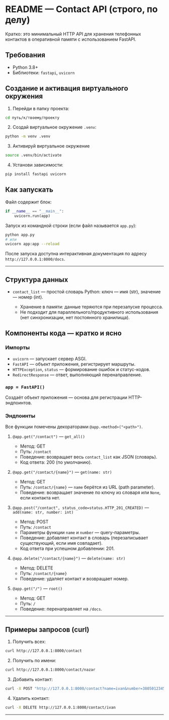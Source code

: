 # README — Contact API (строго, по делу)

Кратко: это минимальный HTTP API для хранения телефонных контактов в оперативной памяти с использованием FastAPI.

## Требования

* Python 3.8+
* Библиотеки: `fastapi`, `uvicorn`

## Создание и активация виртуального окружения

1. Перейди в папку проекта:

```bash
cd путь/к/твоему/проекту
```

2. Создай виртуальное окружение `.venv`:

```bash
python -m venv .venv
```

3. Активируй виртуальное окружение

```bash
source .venv/bin/activate
```

4. Установи зависимости:

```bash
pip install fastapi uvicorn
```

## Как запускать

Файл содержит блок:

```py
if __name__ == "__main__":
    uvicorn.run(app)
```

Запуск из командной строки (если файл называется `app.py`):

```bash
python app.py
# или
uvicorn app:app --reload
```

После запуска доступна интерактивная документация по адресу `http://127.0.0.1:8000/docs`.

---

## Структура данных

* `contact_list` — простой словарь Python: ключ — имя (str), значение — номер (int).

  * Хранение в памяти: данные теряются при перезапуске процесса.
  * Не подходит для параллельного/продуктивного использования (нет синхронизации, нет постоянного хранилища).

## Компоненты кода — кратко и ясно

### Импорты

* `uvicorn` — запускает сервер ASGI.
* `FastAPI` — объект приложения, регистрирует маршруты.
* `HTTPException`, `status` — формирование ошибок и статус-кодов.
* `RedirectResponse` — ответ, выполняющий перенаправление.

### `app = FastAPI()`

Создаёт объект приложения — основа для регистрации HTTP-эндпоинтов.

### Эндпоинты

Все функции помечены декораторами `@app.<method>("<path>")`.

1. `@app.get("/contact")` — `get_all()`

   * Метод: GET
   * Путь: `/contact`
   * Поведение: возвращает весь `contact_list` как JSON (словарь).
   * Код ответа: 200 (по умолчанию).

2. `@app.get("/contact/{name}")` — `get(name: str)`

   * Метод: GET
   * Путь: `/contact/{name}` — `name` берётся из URL (path parameter).
   * Поведение: возвращает значение по ключу из словаря или `None`, если контакта нет.

3. `@app.post("/contact", status_code=status.HTTP_201_CREATED)` — `add(name: str, number: int)`

   * Метод: POST
   * Путь: `/contact`
   * Параметры функции `name` и `number` — query-параметры.
   * Поведение: добавляет контакт в словарь (перезаписывает существующий, если имя совпадает).
   * Код ответа при успешном добавлении: 201.

4. `@app.delete("/contact/{name}")` — `delete(name: str)`

   * Метод: DELETE
   * Путь: `/contact/{name}`
   * Поведение: удаляет контакт и возвращает номер.

5. `@app.get("/")` — `root()`

   * Метод: GET
   * Путь: `/`
   * Поведение: перенаправляет на `/docs`.

---

## Примеры запросов (curl)

1. Получить всех:

```bash
curl http://127.0.0.1:8000/contact
```

2. Получить по имени:

```bash
curl http://127.0.0.1:8000/contact/nazar
```

3. Добавить контакт:

```bash
curl -X POST "http://127.0.0.1:8000/contact?name=ivan&number=380501234567"
```

4. Удалить контакт:

```bash
curl -X DELETE http://127.0.0.1:8000/contact/ivan
```

---